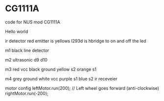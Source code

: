 # CG1111A
code for NUS mod CG1111A

Hello world

ir detector red
emitter is yellows
l293d is hbridge to on and off the led

m1
black line detector

m2
ultrasonic d9
          d10

m3
red vcc
black ground
yellow s2 
orange s1


m4
grey ground
white vcc 
purple s1
blue s2 ir  receveier


motor config
leftMotor.run(200); // Left wheel goes forward (anti-clockwise)
rightMotor.run(-200);
